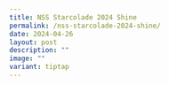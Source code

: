 ```yaml
---
title: NSS Starcolade 2024 Shine
permalink: /nss-starcolade-2024-shine/
date: 2024-04-26
layout: post
description: ""
image: ""
variant: tiptap
---
```

